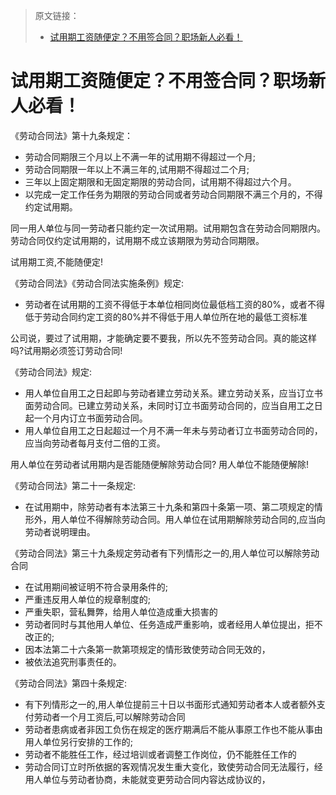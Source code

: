 > 原文链接：
>
> - [试用期工资随便定？不用签合同？职场新人必看！](https://mp.weixin.qq.com/s/JYKKSpSKvrTg4IA8zZkkAw)

# 试用期工资随便定？不用签合同？职场新人必看！

《劳动合同法》第十九条规定：

- 劳动合同期限三个月以上不满一年的试用期不得超过一个月;
- 劳动合同期限一年以上不满三年的,试用期不得超过二个月;
- 三年以上固定期限和无固定期限的劳动合同，试用期不得超过六个月。
- 以完成一定工作任务为期限的劳动合同或者劳动合同期限不满三个月的，不得约定试用期。

同一用人单位与同一劳动者只能约定一次试用期。试用期包含在劳动合同期限内。劳动合同仅约定试用期的，试用期不成立该期限为劳动合同期限。



试用期工资,不能随便定!

《劳动合同法》《劳动合同法实施条例》规定:

- 劳动者在试用期的工资不得低于本单位相同岗位最低档工资的80%，或者不得低于劳动合同约定工资的80%并不得低于用人单位所在地的最低工资标准



公司说，要过了试用期，才能确定要不要我，所以先不签劳动合同。真的能这样吗?试用期必须签订劳动合同!

《劳动合同法》规定:

- 用人单位自用工之日起即与劳动者建立劳动关系。建立劳动关系，应当订立书面劳动合同。已建立劳动关系，未同时订立书面劳动合同的，应当自用工之日起一个月内订立书面劳动合同。
- 用人单位自用工之日起超过一个月不满一年未与劳动者订立书面劳动合同的，应当向劳动者每月支付二倍的工资。



用人单位在劳动者试用期内是否能随便解除劳动合同? 用人单位不能随便解除!

《劳动合同法》第二十一条规定:

- 在试用期中，除劳动者有本法第三十九条和第四十条第一项、第二项规定的情形外，用人单位不得解除劳动合同。用人单位在试用期解除劳动合同的,应当向劳动者说明理由。

《劳动合同法》第三十九条规定劳动者有下列情形之一的,用人单位可以解除劳动合同

- 在试用期间被证明不符合录用条件的;
- 严重违反用人单位的规章制度的;
- 严重失职，营私舞弊，给用人单位造成重大损害的
- 劳动者同时与其他用人单位、任务造成严重影响，或者经用人单位提出，拒不改正的;
- 因本法第二十六条第一款第项规定的情形致使劳动合同无效的，
- 被依法追究刑事责任的。

《劳动合同法》第四十条规定:

- 有下列情形之一的,用人单位提前三十日以书面形式通知劳动者本人或者额外支付劳动者一个月工资后,可以解除劳动合同
- 劳动者患病或者非因工负伤在规定的医疗期满后不能从事原工作也不能从事由用人单位另行安排的工作的;
- 劳动者不能胜任工作，经过培训或者调整工作岗位，仍不能胜任工作的
- 劳动合同订立时所依据的客观情况发生重大变化，致使劳动合同无法履行，经用人单位与劳动者协商，未能就变更劳动合同内容达成协议的，

